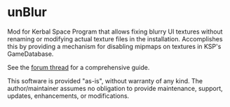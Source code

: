 # unBlur
Mod for Kerbal Space Program that allows fixing blurry UI textures without renaming or modifying actual texture files in the installation.
Accomplishes this by providing a mechanism for disabling mipmaps on textures in KSP's GameDatabase.

See the [forum thread](http://forum.kerbalspaceprogram.com/index.php?showtopic=184268) for a comprehensive guide.

This software is provided "as-is", without warranty of any kind. The author/maintainer assumes no obligation to provide maintenance, support, updates, enhancements, or modifications.
